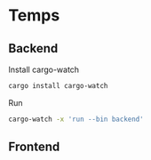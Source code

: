 # Temps


## Backend

Install cargo-watch
```bash
cargo install cargo-watch
```

Run
```bash
cargo-watch -x 'run --bin backend'
```


## Frontend